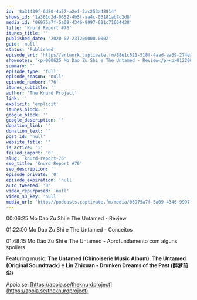 ```yaml
---
id: '8a31439f-6d80-4a57-a2ef-2ac253a48814'
shows_id: '1a361d2d-0652-4b5f-aa4c-03181ab7c2d8'
media_id: '06975a7f-5a09-4346-9997-621c71664438'
title: 'Knurd Report #76'
itunes_title: ''
published_date: '2020-07-23T200000.000Z'
guid: 'null'
status: 'Published'
episode_art: 'https//artwork.captivate.fm/88e1c621-518f-4aad-aa69-274ea3752b1a/ycb98yu99h-v-x9rdngltgy.jpg'
shownotes: '<p>000625 Mo Dao Zu Shi e The Untamed - Review</p><p>012200 Mo Dao Zu Shi e The Untamed - Conceitos</p><p>014815 Mo Dao Zu Shi e The Untamed - Aprofundamento com alguns spoilers</p><p>Featuring music <strong>The Untamed (Chinoiserie Music Album)</strong>, <strong>The Untamed (Original Soundtrack)</strong> e <strong>Lin Zhixuan - Drunken Dreams of the Past (醉梦前尘)</strong></p><p>Apoia.se <a href="https//apoia.se/theknurdproject" rel="noopener noreferrer" target="_blank">https//apoia.se/theknurdproject</a></p>'
summary: ''
episode_type: 'full'
episode_season: 'null'
episode_number: '76'
itunes_subtitle: ''
author: 'The Knurd Project'
link: ''
explicit: 'explicit'
itunes_block: ''
google_block: ''
google_description: ''
donation_link: ''
donation_text: ''
post_id: 'null'
website_title: ''
is_active: '1'
failed_import: '0'
slug: 'knurd-report-76'
seo_title: 'Knurd Report #76'
seo_description: ''
episode_private: '0'
episode_expiration: 'null'
auto_tweeted: '0'
video_repurposed: 'null'
video_s3_key: 'null'
media_url: 'https//podcasts.captivate.fm/media/06975a7f-5a09-4346-9997-621c71664438/knurd76.mp3'
---
```

00:06:25 Mo Dao Zu Shi e The Untamed - Review

01:22:00 Mo Dao Zu Shi e The Untamed - Conceitos

01:48:15 Mo Dao Zu Shi e The Untamed - Aprofundamento com alguns spoilers

Featuring music: **The Untamed (Chinoiserie Music Album)**, **The Untamed (Original Soundtrack)** e **Lin Zhixuan - Drunken Dreams of the Past (醉梦前尘)**

Apoia.se: [https://apoia.se/theknurdproject](https://apoia.se/theknurdproject)